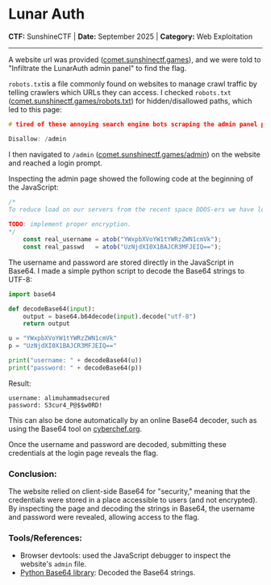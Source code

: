# Lunar Auth

**CTF:** SunshineCTF | **Date:** September 2025 | **Category:** Web Exploitation
___

A website url was provided ([comet.sunshinectf.games](https://comet.sunshinectf.games)), and we were told to "Infiltrate the LunarAuth admin panel" to find the flag. 

`robots.txt`is a file commonly found on websites to manage crawl traffic by telling crawlers which URLs they can access. I checked `robots.txt` ([comet.sunshinectf.games/robots.txt](https://comet.sunshinectf.games/robots.txt)) for hidden/disallowed paths, which led to this page:

```C
# tired of these annoying search engine bots scraping the admin panel page logins:

Disallow: /admin
```

I then navigated to `/admin` ([comet.sunshinectf.games/admin](https://comet.sunshinectf.games/admin)) on the website and reached a login prompt.

Inspecting the admin page showed the following code at the beginning of the JavaScript:

```js
/* 
To reduce load on our servers from the recent space DDOS-ers we have lowered login attempts by using Base64 encoded encryption ("encryption" 💀) on the client side.
    
TODO: implement proper encryption.
*/
    const real_username = atob("YWxpbXVoYW1tYWRzZWN1cmVk");
    const real_passwd   = atob("UzNjdXI0X1BAJCR3MFJEIQ==");
```

The username and password are stored directly in the JavaScript in Base64. I made a simple python script to decode the Base64 strings to UTF-8:

```python
import base64

def decodeBase64(input):
    output = base64.b64decode(input).decode("utf-8")
    return output

u = "YWxpbXVoYW1tYWRzZWN1cmVk"
p = "UzNjdXI0X1BAJCR3MFJEIQ=="

print("username: " + decodeBase64(u))
print("password: " + decodeBase64(p))
```

Result:

```
username: alimuhammadsecured
password: S3cur4_P@$$w0RD!
```

This can also be done automatically by an online Base64 decoder, such as using the Base64 tool on [cyberchef.org](https://cyberchef.org/). 

Once the username and password are decoded, submitting these credentials at the login page reveals the flag.

### Conclusion:

The website relied on client-side Base64 for "security," meaning that the credentials were stored in a place accessible to users (and not encrypted). By inspecting the page and decoding the strings in Base64, the username and password were revealed, allowing access to the flag.

### Tools/References:

* Browser devtools: used the JavaScript debugger to inspect the website's `admin` file.
* [Python Base64 library](https://docs.python.org/3/library/base64.html): Decoded the Base64 strings.